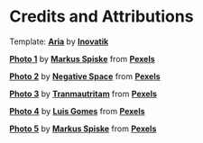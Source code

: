 # Credits and Attributions 

Template: **[Aria](https://onepagelove.com/aria)** by **[Inovatik](https://inovatik.com/)**

**[Photo 1](https://www.pexels.com/photo/green-and-yellow-printed-textile-330771/)** by **[Markus Spiske](https://www.pexels.com/@markusspiske?utm_content=attributionCopyText&utm_medium=referral&utm_source=pexels)** from **[Pexels](https://www.pexels.com)**

**[Photo 2](https://www.pexels.com/photo/coffee-writing-computer-blogging-34600/)** by **[Negative Space](https://www.pexels.com/@negativespace)** from **[Pexels](https://www.pexels.com)**

**[Photo 3](https://www.pexels.com/photo/information-sign-on-shelf-251225/)** by **[Tranmautritam](https://www.pexels.com/@tranmautritam)** from **[Pexels](https://www.pexels.com)**

**[Photo 4](https://www.pexels.com/photo/black-and-gray-laptop-computer-546819/)** by **[Luis Gomes](https://www.pexels.com/@luis-gomes-166706)** from **[Pexels](https://www.pexels.com)**

**[Photo 5](https://www.pexels.com/photo/black-laptop-computer-turned-on-showing-computer-codes-177598/)** by **[Markus Spiske](https://www.pexels.com/@markusspiske?utm_content=attributionCopyText&utm_medium=referral&utm_source=pexels)** from **[Pexels](https://www.pexels.com)**
